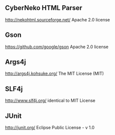 ## CyberNeko HTML Parser 
http://nekohtml.sourceforge.net/
Apache 2.0 license

## Gson 
https://github.com/google/gson
Apache 2.0 license

## Args4j
http://args4j.kohsuke.org/
The MIT License (MIT)

## SLF4j
http://www.slf4j.org/
identical to MIT License

## JUnit
http://junit.org/
Eclipse Public License - v 1.0
